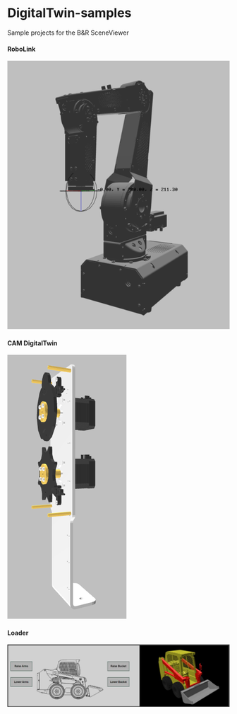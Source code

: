 # DigitalTwin-samples
Sample projects for the B&amp;R SceneViewer

#### RoboLink
![](/images/Robolink.png)

#### CAM DigitalTwin
![](/images/CAM_DigitalTwin.png)

#### Loader
![](/images/loader.png)
